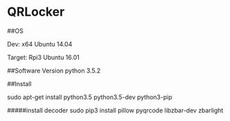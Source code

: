 # QRLocker

##OS 

Dev: x64 Ubuntu 14.04

Target: Rpi3 Ubuntu 16.01

##Software Version
python 3.5.2


##Install

sudo apt-get install python3.5 python3.5-dev python3-pip

#####install decoder 
sudo pip3 install pillow pyqrcode libzbar-dev zbarlight


